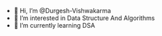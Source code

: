 - 👋 Hi, I’m @Durgesh-Vishwakarma
- 👀 I’m interested in Data Structure And Algorithms
- 🌱 I’m currently learning DSA

<!---
Durgesh-Vishwakarma/Durgesh-Vishwakarma is a ✨ special ✨ repository because its `README.md` (this file) appears on your GitHub profile.
You can click the Preview link to take a look at your changes.
--->
